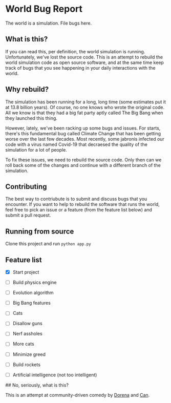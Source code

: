 # World Bug Report

The world is a simulation. File bugs here.

## What is this?

If you can read this, per definition, the world simulation is running. Unfortunately, we've lost the source code. This is an attempt to rebuild the world simulation code as open source software, and at the same time keep track of bugs that you see happening in your daily interactions with the world.


## Why rebuild?

The simulation has been running for a long, long time (some estimates put it at 13.8 billion years). Of course, no one knows who wrote the original code. All we know is that they had a big fat party aptly called The Big Bang when they launched this thing.

However, lately, we've been racking up some bugs and issues. For starts, there's this fundamental bug called Climate Change that has been getting worse over the last few decades. Most recently, some jabronis infected our code with a virus named Covid-19 that decraesed the quality of the simulation for a lot of people.

To fix these issues, we need to rebuild the source code. Only then can we roll back some of the changes and continue with a different branch of the simulation.


## Contributing

The best way to contriubute is to submit and discuss bugs that you encounter. If you want to help to rebuild the software that runs the world, feel free to pick an issue or a feature (from the feature list below) and submit a pull request.


## Running from source

Clone this project and run `python app.py`


## Feature list

- [x] Start project
- [ ] Build physics engine
- [ ] Evolution algorithm
- [ ] Big Bang features
- [ ] Cats
- [ ] Disallow guns
- [ ] Nerf assholes
- [ ] More cats
- [ ] Minimize greed
- [ ] Build rockets
- [ ] Artificial intelligence (not too intelligent)


## No, seriously, what is this?

This is an attempt at community-driven comedy by [Dorena](https://twitter.com/dorenanagel) and [Can](https://twitter.com/canolcer).
